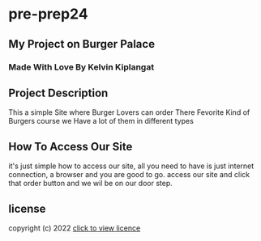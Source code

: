# pre-prep24
## My Project on Burger Palace


### Made With Love By Kelvin Kiplangat

## Project Description

This a simple Site where Burger Lovers can order There Fevorite Kind of Burgers course we Have a lot of them in different  types

## How To Access Our Site

it's just simple how to access our site, all you need to have is just internet connection, a browser and you are good to go. access our site and click that order button and we wil be on our door step.

## license

copyright (c) 2022 [click to view licence](mit)
